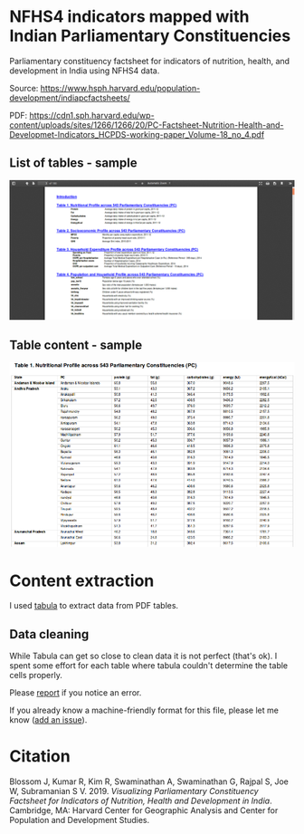 # NFHS4 indicators mapped with Indian Parliamentary Constituencies

Parliamentary constituency factsheet for indicators of nutrition, health, and development in India using NFHS4 data.

Source: https://www.hsph.harvard.edu/population-development/indiapcfactsheets/

PDF: https://cdn1.sph.harvard.edu/wp-content/uploads/sites/1266/1266/20/PC-Factsheet-Nutrition-Health-and-Developmet-Indicators_HCPDS-working-paper_Volume-18_no_4.pdf

## List of tables - sample
![sample table of contents for indicators list](pc-nfhs-indicators.png)

## Table content - sample
![Nutritional Profile across 543 Parliamentary Constituencies](table1.png)

# Content extraction

I used [tabula](https://tabula.technology/) to extract data from PDF tables.

## Data cleaning

While Tabula can get so close to clean data it is not perfect (that's ok). I spent some effort for each table where tabula couldn't determine the table cells properly.

Please [report](https://github.com/bkamapantula/india-pc-nfhs4/issues/new) if you notice an error.

If you already know a machine-friendly format for this file, please let me know ([add an issue](https://github.com/bkamapantula/india-pc-nfhs4/issues/new)).

# Citation

Blossom J, Kumar R, Kim R, Swaminathan A, Swaminathan G, Rajpal S, Joe W, Subramanian S V. 2019. *Visualizing Parliamentary Constituency Factsheet for Indicators of Nutrition, Health and Development in India*. Cambridge, MA: Harvard Center for Geographic Analysis and Center for Population and Development Studies.

